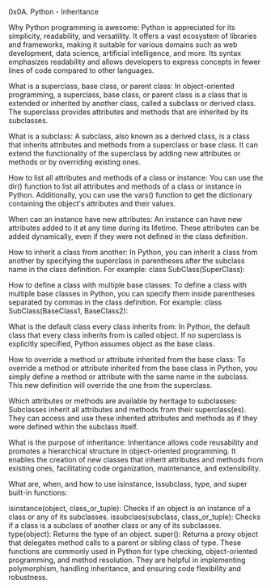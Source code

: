 0x0A. Python - Inheritance



Why Python programming is awesome: Python is appreciated for its simplicity, readability, and versatility. It offers a vast ecosystem of libraries and frameworks, making it suitable for various domains such as web development, data science, artificial intelligence, and more. Its syntax emphasizes readability and allows developers to express concepts in fewer lines of code compared to other languages.

What is a superclass, base class, or parent class: In object-oriented programming, a superclass, base class, or parent class is a class that is extended or inherited by another class, called a subclass or derived class. The superclass provides attributes and methods that are inherited by its subclasses.

What is a subclass: A subclass, also known as a derived class, is a class that inherits attributes and methods from a superclass or base class. It can extend the functionality of the superclass by adding new attributes or methods or by overriding existing ones.

How to list all attributes and methods of a class or instance: You can use the dir() function to list all attributes and methods of a class or instance in Python. Additionally, you can use the vars() function to get the dictionary containing the object's attributes and their values.

When can an instance have new attributes: An instance can have new attributes added to it at any time during its lifetime. These attributes can be added dynamically, even if they were not defined in the class definition.

How to inherit a class from another: In Python, you can inherit a class from another by specifying the superclass in parentheses after the subclass name in the class definition. For example: class SubClass(SuperClass):

How to define a class with multiple base classes: To define a class with multiple base classes in Python, you can specify them inside parentheses separated by commas in the class definition. For example: class SubClass(BaseClass1, BaseClass2):

What is the default class every class inherits from: In Python, the default class that every class inherits from is called object. If no superclass is explicitly specified, Python assumes object as the base class.

How to override a method or attribute inherited from the base class: To override a method or attribute inherited from the base class in Python, you simply define a method or attribute with the same name in the subclass. This new definition will override the one from the superclass.

Which attributes or methods are available by heritage to subclasses: Subclasses inherit all attributes and methods from their superclass(es). They can access and use these inherited attributes and methods as if they were defined within the subclass itself.

What is the purpose of inheritance: Inheritance allows code reusability and promotes a hierarchical structure in object-oriented programming. It enables the creation of new classes that inherit attributes and methods from existing ones, facilitating code organization, maintenance, and extensibility.

What are, when, and how to use isinstance, issubclass, type, and super built-in functions:

isinstance(object, class_or_tuple): Checks if an object is an instance of a class or any of its subclasses.
issubclass(subclass, class_or_tuple): Checks if a class is a subclass of another class or any of its subclasses.
type(object): Returns the type of an object.
super(): Returns a proxy object that delegates method calls to a parent or sibling class of type.
These functions are commonly used in Python for type checking, object-oriented programming, and method resolution. They are helpful in implementing polymorphism, handling inheritance, and ensuring code flexibility and robustness.
